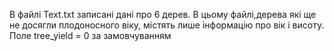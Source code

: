В файлі Text.txt записані дані про 6 дерев.
В цьому файлі,дерева які ще не досягли плодоносного віку, містять лише інформацію про вік і висоту.
Поле tree_yield = 0 за замовчуванням 
